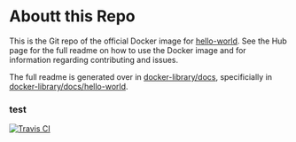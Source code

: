# Aboutt this Repo

This is the Git repo of the official Docker image for [hello-world](https://registry.hub.docker.com/_/hello-world/). See the Hub page for the full readme on how to use the Docker image and for information regarding contributing and issues.

The full readme is generated over in [docker-library/docs](https://github.com/docker-library/docs), specificially in [docker-library/docs/hello-world](https://github.com/docker-library/docs/tree/master/hello-world).
### test
[![Travis CI](https://img.shields.io/travis/docker-library/hello-world/master.svg)](https://travis-ci.org/docker-library/hello-world/branches)
